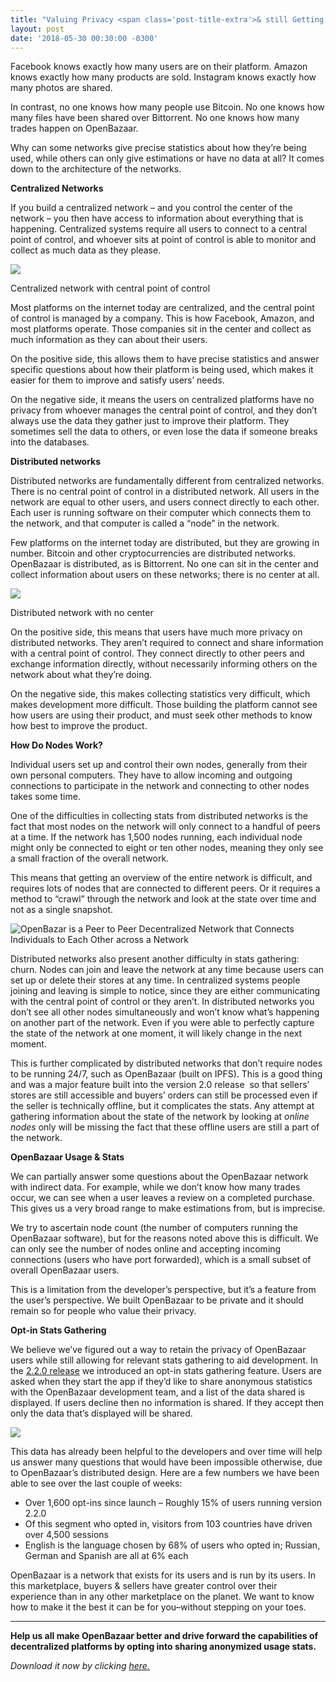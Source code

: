 ```yaml
---
title: "Valuing Privacy <span class='post-title-extra'>& still Getting Data</span> from a Decentralized Network" 
layout: post
date: '2018-05-30 00:30:00 -0300'
---
```


Facebook knows exactly how many users are on their platform. Amazon knows exactly how many products are sold. Instagram knows exactly how many photos are shared.

In contrast, no one knows how many people use Bitcoin. No one knows how many files have been shared over Bittorrent. No one knows how many trades happen on OpenBazaar.

Why can some networks give precise statistics about how they’re being used, while others can only give estimations or have no data at all? It comes down to the architecture of the networks.

**Centralized Networks**

If you build a centralized network – and you control the center of the network – you then have access to information about everything that is happening. Centralized systems require all users to connect to a central point of control, and whoever sits at point of control is able to monitor and collect as much data as they please.

![](Centralized-network.png)

Centralized network with central point of control

Most platforms on the internet today are centralized, and the central point of control is managed by a company. This is how Facebook, Amazon, and most platforms operate. Those companies sit in the center and collect as much information as they can about their users.

On the positive side, this allows them to have precise statistics and answer specific questions about how their platform is being used, which makes it easier for them to improve and satisfy users’ needs.

On the negative side, it means the users on centralized platforms have no privacy from whoever manages the central point of control, and they don’t always use the data they gather just to improve their platform. They sometimes sell the data to others, or even lose the data if someone breaks into the databases.

**Distributed networks**

Distributed networks are fundamentally different from centralized networks. There is no central point of control in a distributed network. All users in the network are equal to other users, and users connect directly to each other. Each user is running software on their computer which connects them to the network, and that computer is called a “node” in the network.

Few platforms on the internet today are distributed, but they are growing in number. Bitcoin and other cryptocurrencies are distributed networks. OpenBazaar is distributed, as is Bittorrent. No one can sit in the center and collect information about users on these networks; there is no center at all.

![](Decentralized-network.png)

Distributed network with no center

On the positive side, this means that users have much more privacy on distributed networks. They aren’t required to connect and share information with a central point of control. They connect directly to other peers and exchange information directly, without necessarily informing others on the network about what they’re doing.

On the negative side, this makes collecting statistics very difficult, which makes development more difficult. Those building the platform cannot see how users are using their product, and must seek other methods to know how best to improve the product.

**How Do Nodes Work?**

Individual users set up and control their own nodes, generally from their own personal computers. They have to allow incoming and outgoing connections to participate in the network and connecting to other nodes takes some time.

One of the difficulties in collecting stats from distributed networks is the fact that most nodes on the network will only connect to a handful of peers at a time. If the network has 1,500 nodes running, each individual node might only be connected to eight or ten other nodes, meaning they only see a small fraction of the overall network.

This means that getting an overview of the entire network is difficult, and requires lots of nodes that are connected to different peers. Or it requires a method to “crawl” through the network and look at the state over time and not as a single snapshot.

![OpenBazar is a Peer to Peer Decentralized Network that Connects Individuals to Each Other across a Network](19-1024x512.png)

Distributed networks also present another difficulty in stats gathering: churn. Nodes can join and leave the network at any time because users can set up or delete their stores at any time. In centralized systems people joining and leaving is simple to notice, since they are either communicating with the central point of control or they aren’t. In distributed networks you don’t see all other nodes simultaneously and won’t know what’s happening on another part of the network. Even if you were able to perfectly capture the state of the network at one moment, it will likely change in the next moment.

This is further complicated by distributed networks that don’t require nodes to be running 24/7, such as OpenBazaar (built on IPFS). This is a good thing and was a major feature built into the version 2.0 release  so that sellers’ stores are still accessible and buyers’ orders can still be processed even if the seller is technically offline, but it complicates the stats. Any attempt at gathering information about the state of the network by looking at _online nodes_ only will be missing the fact that these offline users are still a part of the network.

**OpenBazaar Usage & Stats**

We can partially answer some questions about the OpenBazaar network with indirect data. For example, while we don’t know how many trades occur, we can see when a user leaves a review on a completed purchase. This gives us a very broad range to make estimations from, but is imprecise.

We try to ascertain node count (the number of computers running the OpenBazaar software), but for the reasons noted above this is difficult. We can only see the number of nodes online and accepting incoming connections (users who have port forwarded), which is a small subset of overall OpenBazaar users.

This is a limitation from the developer’s perspective, but it’s a feature from the user’s perspective. We built OpenBazaar to be private and it should remain so for people who value their privacy.

**Opt-in Stats Gathering**

We believe we’ve figured out a way to retain the privacy of OpenBazaar users while still allowing for relevant stats gathering to aid development. In the [2.2.0 release](https://www.openbazaar.org/blog/cryptocurrency-trading-now-available-on-openbazaar/) we introduced an opt-in stats gathering feature. Users are asked when they start the app if they’d like to share anonymous statistics with the OpenBazaar development team, and a list of the data shared is displayed. If users decline then no information is shared. If they accept then only the data that’s displayed will be shared.

![](Screenshot-from-2018-05-29-12-14-24.png)

This data has already been helpful to the developers and over time will help us answer many questions that would have been impossible otherwise, due to OpenBazaar’s distributed design. Here are a few numbers we have been able to see over the last couple of weeks:

*   Over 1,600 opt-ins since launch – Roughly 15% of users running version 2.2.0
*   Of this segment who opted in, visitors from 103 countries have driven over 4,500 sessions
*   English is the language chosen by 68% of users who opted in; Russian, German and Spanish are all at 6% each

OpenBazaar is a network that exists for its users and is run by its users. In this marketplace, buyers & sellers have greater control over their experience than in any other marketplace on the planet. We want to know how to make it the best it can be for you–without stepping on your toes.

* * *

**Help us all make OpenBazaar better and drive forward the capabilities of decentralized platforms by opting into sharing anonymized usage stats.**

_Download it now by clicking [here.](https://openbazaar.org/download)_